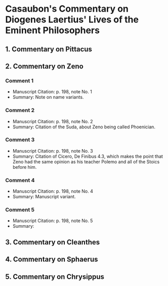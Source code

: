# Casaubon's Commentary on Diogenes Laertius' Lives of the Eminent Philosophers

## 1. Commentary on Pittacus

## 2. Commentary on Zeno

### Comment 1
- Manuscript Citation: p. 198, note No. 1
- Summary: Note on name variants.

### Comment 2
- Manuscript Citation: p. 198, note No. 2
- Summary: Citation of the Suda, about Zeno being called Phoenician.

### Comment 3
- Manuscript Citation: p. 198, note No. 3
- Summary: Citation of Cicero, De Finibus 4.3, which makes the point that Zeno had the same opinion as his teacher Polemo and all of the Stoics before him.

### Comment 4
- Manuscript Citation: p. 198, note No. 4
- Summary: Manuscript variant.

### Comment 5
- Manuscript Citation: p. 198, note No. 5
- Summary: 

## 3. Commentary on Cleanthes

## 4. Commentary on Sphaerus

## 5. Commentary on Chrysippus
